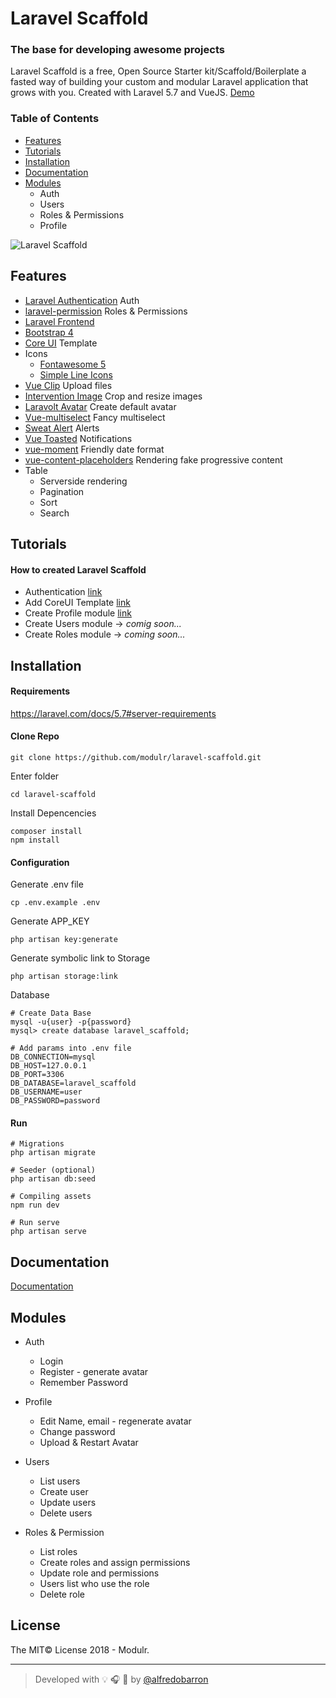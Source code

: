 # Laravel Scaffold

### The base for developing awesome projects

Laravel Scaffold is a free, Open Source Starter kit/Scaffold/Boilerplate a fasted way of building your custom and modular Laravel application that grows with you.
Created with Laravel 5.7 and VueJS. [Demo](http://laravel-scaffold.modulr.io)

### Table of Contents

- [Features](#features)
- [Tutorials](#tutorials)
- [Installation](#installation)
- [Documentation](#documentation)
- [Modules](#modules)
  - Auth
  - Users
  - Roles & Permissions
  - Profile


![Laravel Scaffold](https://github.com/modulr/laravel-scaffold/blob/master/public/img/laravel-scaffold.jpg)


## Features

- [Laravel Authentication](https://laravel.com/docs/5.7/authentication) Auth
- [laravel-permission](https://github.com/spatie/laravel-permission) Roles & Permissions
- [Laravel Frontend](https://laravel.com/docs/5.7/frontend)
- [Bootstrap 4](https://getbootstrap.com/)
- [Core UI](https://coreui.io/) Template
- Icons
    - [Fontawesome 5](https://fontawesome.com/)
    - [Simple Line Icons](https://github.com/thesabbir/simple-line-icons)
- [Vue Clip](https://vueclip.adonisjs.com/) Upload files
- [Intervention Image](http://image.intervention.io/)  Crop and resize images
- [Laravolt Avatar](https://github.com/laravolt/avatar) Create default avatar
- [Vue-multiselect](https://vue-multiselect.js.org/) Fancy multiselect
- [Sweat Alert](https://sweetalert.js.org/) Alerts
- [Vue Toasted](https://shakee93.github.io/vue-toasted/) Notifications
- [vue-moment](https://github.com/brockpetrie/vue-moment#readme) Friendly date format
- [vue-content-placeholders](https://github.com/michalsnik/vue-content-placeholders) Rendering fake progressive content
- Table
    - Serverside rendering
    - Pagination
    - Sort
    - Search


## Tutorials

#### How to created Laravel Scaffold


- Authentication [link](https://link.medium.com/YsYZ4TJ1wR)
- Add CoreUI Template [link](https://link.medium.com/mlq1D5N1wR)
- Create Profile module [link](https://link.medium.com/e8EbuVR1wR)
- Create Users module -> _comig soon..._
- Create Roles module -> _coming soon..._



## Installation


#### Requirements

https://laravel.com/docs/5.7#server-requirements


#### Clone Repo

```
git clone https://github.com/modulr/laravel-scaffold.git
```

Enter folder
```
cd laravel-scaffold
```

Install Depencencies
```
composer install
npm install
```

#### Configuration

Generate .env file
```
cp .env.example .env
```

Generate APP_KEY
```
php artisan key:generate
```

Generate symbolic link to Storage
```
php artisan storage:link
```

Database

```
# Create Data Base
mysql -u{user} -p{password}
mysql> create database laravel_scaffold;
```

```
# Add params into .env file
DB_CONNECTION=mysql
DB_HOST=127.0.0.1
DB_PORT=3306
DB_DATABASE=laravel_scaffold
DB_USERNAME=user
DB_PASSWORD=password
```

#### Run

```
# Migrations
php artisan migrate

# Seeder (optional)
php artisan db:seed

# Compiling assets
npm run dev

# Run serve
php artisan serve
```

## Documentation

[Documentation](http://laravel-scaffold-docs.modulr.io)


## Modules

- Auth
  - Login
  - Register - generate avatar
  - Remember Password

- Profile
  - Edit Name, email - regenerate avatar
  - Change password
  - Upload & Restart Avatar

- Users
    - List users
    - Create user
    - Update users
    - Delete users

- Roles & Permission
    - List roles
    - Create roles and assign permissions
    - Update role and permissions
    - Users list who use the role
    - Delete role


## License

The MIT© License 2018 - Modulr.

---

> Developed with :bulb: :headphones: :beer: by [@alfredobarron](https://github.com/alfredobarron)
